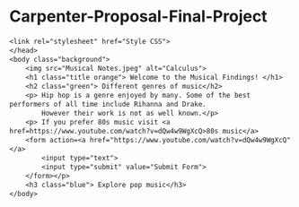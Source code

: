 # Carpenter-Proposal-Final-Project

<!DOCTYPE html>

<html lang="en">
    <head>
       
    <link rel="stylesheet" href="Style CSS">
    </head>
    <body class="background">
        <img src="Musical Notes.jpeg" alt="Calculus">
        <h1 class="title orange"> Welcome to the Musical Findings! </h1>
        <h2 class="green"> Different genres of music</h2>
        <p> Hip hop is a genre enjoyed by many. Some of the best performers of all time include Rihanna and Drake.
            However their work is not as well known.</p>
        <p> If you prefer 80s music visit <a href=https://www.youtube.com/watch?v=dQw4w9WgXcQ>80s music</a>
        <form action=<a href="https://www.youtube.com/watch?v=dQw4w9WgXcQ" </a>
            <input type="text">
            <input type="submit" value="Submit Form">
        </form></p>
        <h3 class="blue"> Explore pop music</h3>
    </body>
</html>
